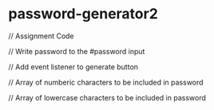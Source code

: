# password-generator2
// Assignment Code

// Write password to the #password input

// Add event listener to generate button

// Array of numberic characters to be included in password

// Array of lowercase characters to be included in password
